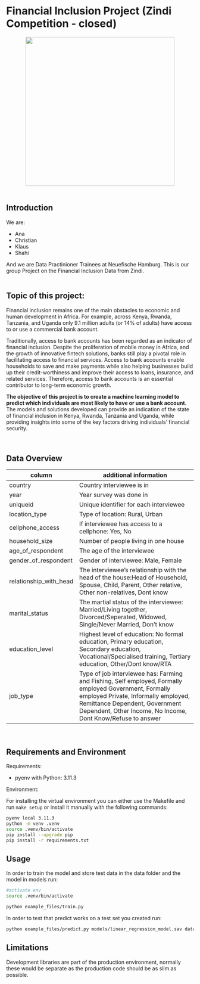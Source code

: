 # Financial Inclusion Project (Zindi Competition - closed)

<div id="header" align="center">
  <img src= 'https://media.giphy.com/media/3oKIPEqDGUULpEU0aQ/giphy.gif' width=400>
</div>

<br>

## Introduction
We are:
* Ana 
* Christian 
* Klaus
* Shahi
  
And we are Data Practinioner Trainees at Neuefische Hamburg. 
This is our group Project on the Financial Inclusion Data from Zindi.  
<br>

## Topic of this project:

Financial inclusion remains one of the main obstacles to economic and human development in Africa. For example, across Kenya, Rwanda, Tanzania, and Uganda only 9.1 million adults (or 14% of adults) have access to or use a commercial bank account.

Traditionally, access to bank accounts has been regarded as an indicator of financial inclusion. Despite the proliferation of mobile money in Africa, and the growth of innovative fintech solutions, banks still play a pivotal role in facilitating access to financial services. Access to bank accounts enable households to save and make payments while also helping businesses build up their credit-worthiness and improve their access to loans, insurance, and related services. Therefore, access to bank accounts is an essential contributor to long-term economic growth.

__The objective of this project is to create a machine learning model to predict which individuals are most likely to have or use a bank account.__ The models and solutions developed can provide an indication of the state of financial inclusion in Kenya, Rwanda, Tanzania and Uganda, while providing insights into some of the key factors driving individuals’ financial security.

<br>

## Data Overview

| column | additional information |
|--------|------------------------|
| country | Country interviewee is in |
| year | Year survey was done in  |
| uniqueid | Unique identifier for each interviewee | 
| location_type | Type of location: Rural, Urban |
| cellphone_access | If interviewee has access to a cellphone: Yes, No |
| household_size | Number of people living in one house |
| age_of_respondent | The age of the interviewee |
| gender_of_respondent | Gender of interviewee: Male, Female | 
| relationship_with_head | The interviewee’s relationship with the head of the house:Head of Household, Spouse, Child, Parent, Other relative, Other non-relatives, Dont know |
| marital_status | The martial status of the interviewee: Married/Living together, Divorced/Seperated, Widowed, Single/Never Married, Don’t know |
| education_level | Highest level of education: No formal education, Primary education, Secondary education, Vocational/Specialised training, Tertiary education, Other/Dont know/RTA |
| job_type | Type of job interviewee has: Farming and Fishing, Self employed, Formally employed Government, Formally employed Private, Informally employed, Remittance Dependent, Government Dependent, Other Income, No Income, Dont Know/Refuse to answer |

<br>

## Requirements and Environment

Requirements:
- pyenv with Python: 3.11.3

Environment: 

For installing the virtual environment you can either use the Makefile and run `make setup` or install it manually with the following commands: 

```Bash
pyenv local 3.11.3
python -m venv .venv
source .venv/bin/activate
pip install --upgrade pip
pip install -r requirements.txt
```

## Usage

In order to train the model and store test data in the data folder and the model in models run:

```bash
#activate env
source .venv/bin/activate

python example_files/train.py  
```

In order to test that predict works on a test set you created run:

```bash
python example_files/predict.py models/linear_regression_model.sav data/X_test.csv data/y_test.csv
```

## Limitations

Development libraries are part of the production environment, normally these would be separate as the production code should be as slim as possible.

